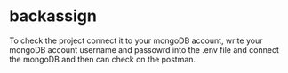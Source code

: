 # backassign
 
To check the project connect it to your mongoDB account, write your mongoDB account username and passowrd into the .env file and connect the mongoDB and then can check on the postman.
